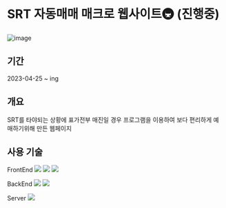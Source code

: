 # SRT 자동매매 매크로 웹사이트🚇 (진행중)
![image](https://github.com/kangminhyuk1111/SRT-Macro-React-Flask/assets/96116158/eda29f09-0b6c-482e-a242-0ad3cf37a068)

## 기간
2023-04-25 ~ ing

## 개요
SRT를 타야되는 상황에 표가전부 매진일 경우 프로그램을 이용하여 보다 편리하게 예매하기위해 만든 웹페이지

## 사용 기술
FrontEnd
<img src="https://img.shields.io/badge/HTML5-E34F26?style=for-the-badge&logo=HTML5&logoColor=white">
<img src="https://img.shields.io/badge/Sass-CC6699?style=for-the-badge&logo=Sass&logoColor=white">
<img src="https://img.shields.io/badge/React-61DAFB?style=for-the-badge&logo=React&logoColor=white">

BackEnd
<img src="https://img.shields.io/badge/Flask-000000?style=for-the-badge&logo=Flask&logoColor=white">
<img src="https://img.shields.io/badge/Python-3776AB?style=for-the-badge&logo=Python&logoColor=white">

Server
<img src="https://img.shields.io/badge/Naver-03C75A?style=for-the-badge&logo=Naver&logoColor=white">

